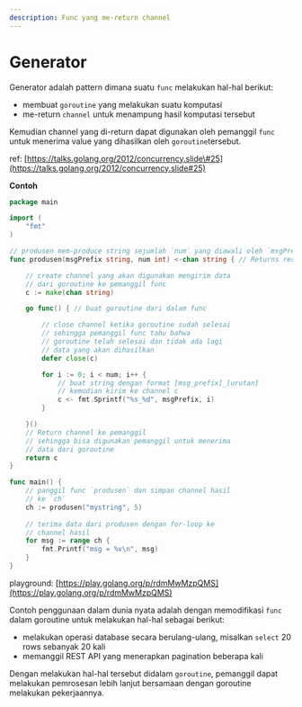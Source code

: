```yaml
---
description: Func yang me-return channel
---
```


# Generator

Generator adalah pattern dimana suatu `func` melakukan hal-hal berikut:

* membuat `goroutine` yang melakukan suatu komputasi 
* me-return `channel` untuk menampung hasil komputasi tersebut

Kemudian channel yang di-return  dapat digunakan oleh pemanggil `func` untuk menerima value yang dihasilkan oleh `goroutine`tersebut.

ref: [https://talks.golang.org/2012/concurrency.slide\#25](https://talks.golang.org/2012/concurrency.slide#25)

**Contoh**

```go
package main

import (
	"fmt"
)

// produsen mem-produce string sejumlah `num` yang diawali oleh `msgPrefix`.
func produsen(msgPrefix string, num int) <-chan string { // Returns receive-only channel of strings.

	// create channel yang akan digunakan mengirim data
	// dari goroutine ke pemanggil func
	c := make(chan string)

	go func() { // buat goroutine dari dalam func

		// close channel ketika goroutine sudah selesai
		// sehingga pemanggil func tahu bahwa
		// goroutine telah selesai dan tidak ada lagi 
		// data yang akan dihasilkan
		defer close(c)

		for i := 0; i < num; i++ {
			// buat string dengan format [msg_prefix]_[urutan]
			// kemudian kirim ke channel c
			c <- fmt.Sprintf("%s_%d", msgPrefix, i)
		}

	}()
	// Return channel ke pemanggil
	// sehingga bisa digunakan pemanggil untuk menerima 
	// data dari goroutine
	return c
}

func main() {
	// panggil func `produsen` dan simpan channel hasil
	// ke `ch`
	ch := produsen("mystring", 5)
	
	// terima data dari produsen dengan for-loop ke
	// channel hasil
	for msg := range ch {
		fmt.Printf("msg = %v\n", msg)
	}
}

```

playground: [https://play.golang.org/p/rdmMwMzpQMS](https://play.golang.org/p/rdmMwMzpQMS)

Contoh penggunaan dalam dunia nyata adalah dengan memodifikasi `func` dalam goroutine untuk melakukan hal-hal sebagai berikut:

* melakukan operasi database secara berulang-ulang, misalkan `select` 20 rows sebanyak 20 kali
* memanggil REST API yang menerapkan pagination beberapa kali

Dengan melakukan hal-hal tersebut didalam `goroutine`, pemanggil dapat melakukan pemrosesan lebih lanjut bersamaan dengan goroutine melakukan pekerjaannya. 





